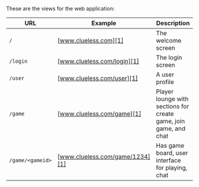 These are the views for the web application:

| URL     |   Example  | Description |
| ------- | ---------- | ----------- |
| `/`     | [www.clueless.com][1] | The welcome screen |
| `/login` | [www.clueless.com/login][1] | The login screen |
| `/user` | [www.clueless.com/user][1] | A user profile |
| `/game` | [www.clueless.com/game][1] | Player lounge with sections for create game, join game, and chat |
| `/game/<gameid>` | [www.clueless.com/game/1234][1] | Has game board, user interface for playing, chat |

